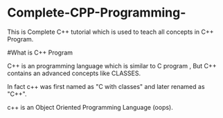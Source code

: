 # Complete-CPP-Programming-
This is Complete C++ tutorial which is used to teach all concepts in C++ Program.

#What is C++ Program

C++ is an programming language which is similar to C program , But C++ contains an advanced concepts like CLASSES.

In fact c++ was first named as "C with classes" and later renamed as "C++".

c++ is an Object Oriented Programming Language (oops).


